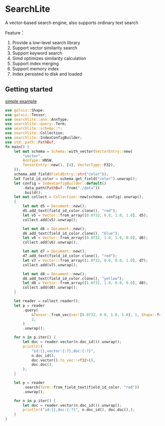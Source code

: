 # SearchLite
A vector-based search engine, also supports ordinary text search

Feature：
1. Provide a low-level search library
2. Support vector similarity search
3. Support keyword search
4. Simd optimizes similarity calculation
5. Support index merging
6. Support memory index
7. Index persisted to disk and loaded

## Getting started

[simple example](https://github.com/szuwgh/searchlite/blob/main/example/simple/src/main.rs)
```rust
use galois::Shape;
use galois::Tensor;
use searchlite::ann::AnnType;
use searchlite::query::Term;
use searchlite::schema::*;
use searchlite::Collection;
use searchlite::IndexConfigBuilder;
use std::path::PathBuf;
fn main() {
    let mut schema = Schema::with_vector(VectorEntry::new(
        "vector",
        AnnType::HNSW,
        TensorEntry::new(1, [4], VectorType::F32),
    ));
    schema.add_field(FieldEntry::str("color"));
    let field_id_color = schema.get_field("color").unwrap();
    let config = IndexConfigBuilder::default()
        .data_path(PathBuf::from("./data"))
        .build();
    let mut collect = Collection::new(schema, config).unwrap();
    {
        let mut d5 = Document::new();
        d5.add_text(field_id_color.clone(), "red");
        let v5 = Vector::from_array([0.0f32, 0.0, 1.0, 1.0], d5);
        collect.add(v5).unwrap();

        let mut d6 = Document::new();
        d6.add_text(field_id_color.clone(), "blue");
        let v6 = Vector::from_array([0.0f32, 1.0, 1.0, 0.0], d6);
        collect.add(v6).unwrap();

        let mut d7 = Document::new();
        d7.add_text(field_id_color.clone(), "red");
        let v7 = Vector::from_array([1.0f32, 0.0, 0.0, 1.0], d7);
        collect.add(v7).unwrap();

        let mut d8 = Document::new();
        d8.add_text(field_id_color.clone(), "yellow");
        let d8 = Vector::from_array([1.0f32, 1.0, 0.0, 0.0], d8);
        collect.add(d8).unwrap();
    }

    let reader = collect.reader();
    let p = reader
        .query(
            &Tensor::from_vec(vec![0.0f32, 0.0, 1.0, 1.0], 1, Shape::from_array([4])),
            2,
        )
        .unwrap();

    for n in p.iter() {
        let doc = reader.vector(n.doc_id()).unwrap();
        println!(
            "id:{},vector:{:?},doc:{:?}",
            n.doc_id(),
            doc.vector().to_vec::<f32>(),
            doc.doc(),
        );
    }

    let p = reader
        .search(Term::from_field_text(field_id_color, "red"))
        .unwrap();

    for n in p.iter() {
        let doc = reader.vector(n.doc_id()).unwrap();
        println!("id:{},doc:{:?}", n.doc_id(), doc.doc(),);
    }
}
```


